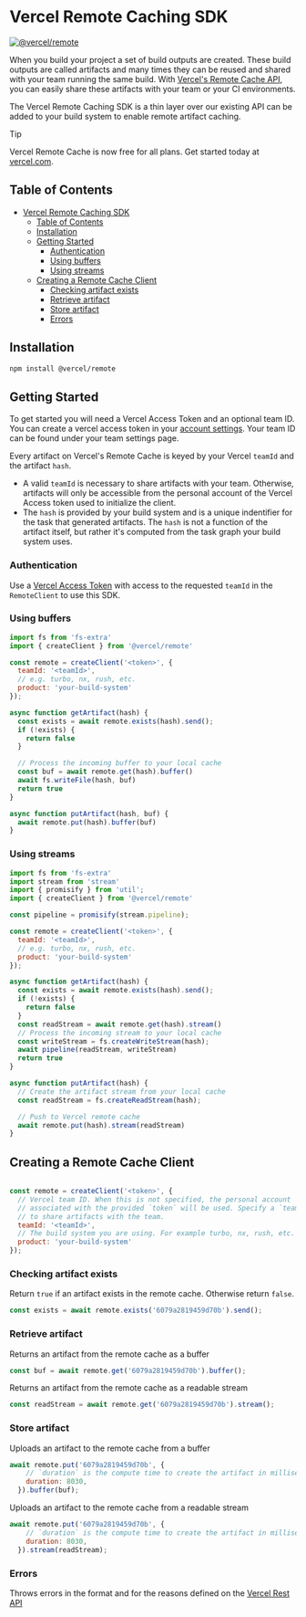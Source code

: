 # Vercel Remote Caching SDK

[![@vercel/remote](https://img.shields.io/npm/v/@vercel/remote)](https://npmjs.org/@vercel/remote)

When you build your project a set of build outputs are created. These build outputs are called artifacts and many times they can be reused and shared with your team running the same build. With [Vercel's Remote Cache API](https://vercel.com/docs/rest-api#endpoints/artifacts), you can easily share these artifacts with your team or your CI environments.

The Vercel Remote Caching SDK is a thin layer over our existing API can be added to your build system to enable remote artifact caching.

> [!TIP]
> Vercel Remote Cache is now free for all plans. Get started today at [vercel.com](https://vercel.com/signup?/signup?utm_source=remote-cache-sdk&utm_campaign=free_remote_cache).

## Table of Contents
<!-- START doctoc generated TOC please keep comment here to allow auto update -->
<!-- DON'T EDIT THIS SECTION, INSTEAD RE-RUN doctoc TO UPDATE -->

- [Vercel Remote Caching SDK](#vercel-remote-caching-sdk)
  - [Table of Contents](#table-of-contents)
  - [Installation](#installation)
  - [Getting Started](#getting-started)
    - [Authentication](#authentication)
    - [Using buffers](#using-buffers)
    - [Using streams](#using-streams)
  - [Creating a Remote Cache Client](#creating-a-remote-cache-client)
    - [Checking artifact exists](#checking-artifact-exists)
    - [Retrieve artifact](#retrieve-artifact)
    - [Store artifact](#store-artifact)
    - [Errors](#errors)

<!-- END doctoc generated TOC please keep comment here to allow auto update -->

## Installation

```sh
npm install @vercel/remote
```

## Getting Started

To get started you will need a Vercel Access Token and an optional team ID. You can create a vercel access token in your [account settings](https://vercel.com/account/tokens). Your team ID can be found under your team settings page.

Every artifact on Vercel's Remote Cache is keyed by your Vercel `teamId` and the artifact `hash`.

- A valid `teamId` is necessary to share artifacts with your team. Otherwise, artifacts will only be accessible from the personal account of the Vercel Access token used to initialize the client.
- The `hash` is provided by your build system and is a unique indentifier for the task that generated artifacts. The `hash` is not a function of the artifact itself, but rather it's computed from the task graph your build system uses.

### Authentication

Use a [Vercel Access Token](https://vercel.com/docs/rest-api#introduction/api-basics/authentication) with access to the requested `teamId` in the `RemoteClient` to use this SDK.


### Using buffers

```js
import fs from 'fs-extra'
import { createClient } from '@vercel/remote'

const remote = createClient('<token>', {
  teamId: '<teamId>',
  // e.g. turbo, nx, rush, etc. 
  product: 'your-build-system'
});

async function getArtifact(hash) {
  const exists = await remote.exists(hash).send();
  if (!exists) {
    return false
  }

  // Process the incoming buffer to your local cache
  const buf = await remote.get(hash).buffer()
  await fs.writeFile(hash, buf)
  return true
}

async function putArtifact(hash, buf) {
  await remote.put(hash).buffer(buf)
}
```

### Using streams

```js
import fs from 'fs-extra'
import stream from 'stream'
import { promisify } from 'util';
import { createClient } from '@vercel/remote'

const pipeline = promisify(stream.pipeline);

const remote = createClient('<token>', {
  teamId: '<teamId>',
  // e.g. turbo, nx, rush, etc. 
  product: 'your-build-system'
});

async function getArtifact(hash) {
  const exists = await remote.exists(hash).send();
  if (!exists) {
    return false
  }
  const readStream = await remote.get(hash).stream()
  // Process the incoming stream to your local cache
  const writeStream = fs.createWriteStream(hash);
  await pipeline(readStream, writeStream)
  return true
}

async function putArtifact(hash) {
  // Create the artifact stream from your local cache
  const readStream = fs.createReadStream(hash);

  // Push to Vercel remote cache
  await remote.put(hash).stream(readStream)
}
```

## Creating a Remote Cache Client

```js

const remote = createClient('<token>', {
  // Vercel team ID. When this is not specified, the personal account 
  // associated with the provided `token` will be used. Specify a `teamId`
  // to share artifacts with the team.
  teamId: '<teamId>',
  // The build system you are using. For example turbo, nx, rush, etc.
  product: 'your-build-system'
});
```

### Checking artifact exists

Return `true` if an artifact exists in the remote cache. Otherwise return `false`.

```js
const exists = await remote.exists('6079a2819459d70b').send();
```

### Retrieve artifact

Returns an artifact from the remote cache as a buffer

```js
const buf = await remote.get('6079a2819459d70b').buffer();
```

Returns an artifact from the remote cache as a readable stream

```js
const readStream = await remote.get('6079a2819459d70b').stream();
```

### Store artifact

Uploads an artifact to the remote cache from a buffer

```js
await remote.put('6079a2819459d70b', {
    // `duration` is the compute time to create the artifact in milliseconds
    duration: 8030,
  }).buffer(buf);
```

Uploads an artifact to the remote cache from a readable stream

```js
await remote.put('6079a2819459d70b', {
    // `duration` is the compute time to create the artifact in milliseconds
    duration: 8030,
  }).stream(readStream);
```

### Errors

Throws errors in the format and for the reasons defined on the [Vercel Rest API](https://vercel.com/docs/rest-api#errors)
